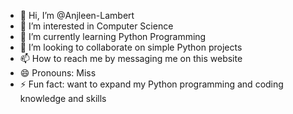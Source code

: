 - 👋 Hi, I’m @Anjleen-Lambert
- 💞️ I’m interested in Computer Science
- 🌱 I’m currently learning Python Programming
- 👀  I’m looking to collaborate on simple Python projects
- 📫 How to reach me by messaging me on this website
- 😄 Pronouns: Miss
- ⚡ Fun fact: want to expand my Python programming and coding knowledge and skills

<!---
Anjleen-Lambert/Anjleen-Lambert is a ✨ special ✨ repository because its `README.md` (this file) appears on your GitHub profile.
You can click the Preview link to take a look at your changes.
--->
